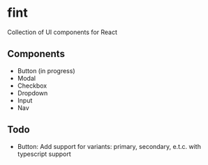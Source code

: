 # fint

Collection of UI components for React

## Components

- Button (in progress)
- Modal
- Checkbox
- Dropdown
- Input
- Nav

## Todo

- Button: Add support for variants: primary, secondary, e.t.c. with typescript support
